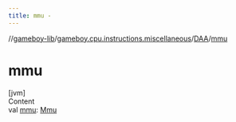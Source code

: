```yaml
---
title: mmu -
---
```

//[gameboy-lib](../../index.md)/[gameboy.cpu.instructions.miscellaneous](../index.md)/[DAA](index.md)/[mmu](mmu.md)



# mmu  
[jvm]  
Content  
val [mmu](mmu.md): [Mmu](../../gameboy.memory/-mmu/index.md)  



